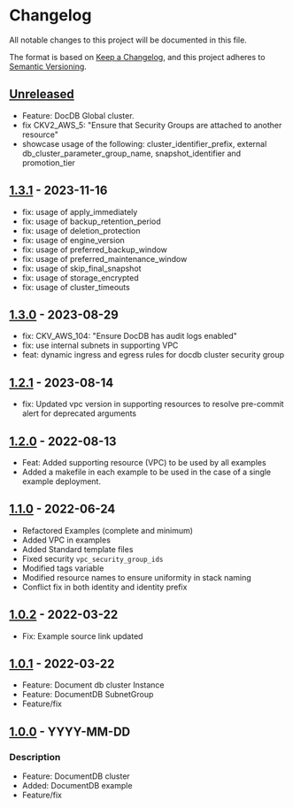 # Changelog
All notable changes to this project will be documented in this file.

The format is based on [Keep a Changelog](https://keepachangelog.com/en/1.0.0/),
and this project adheres to [Semantic Versioning](https://semver.org/spec/v2.0.0.html).


## [Unreleased]
- Feature: DocDB Global cluster.
- fix CKV2_AWS_5: "Ensure that Security Groups are attached to another resource"
- showcase usage of the following: cluster_identifier_prefix, external db_cluster_parameter_group_name, snapshot_identifier and promotion_tier

## [1.3.1] - 2023-11-16
- fix: usage of apply_immediately
- fix: usage of backup_retention_period
- fix: usage of deletion_protection
- fix: usage of engine_version
- fix: usage of preferred_backup_window
- fix: usage of preferred_maintenance_window
- fix: usage of skip_final_snapshot
- fix: usage of storage_encrypted
- fix: usage of cluster_timeouts

## [1.3.0] - 2023-08-29
- fix: CKV_AWS_104: "Ensure DocDB has audit logs enabled"
- fix: use internal subnets in supporting VPC
- feat: dynamic ingress and egress rules for docdb cluster security group

## [1.2.1] - 2023-08-14
- fix: Updated vpc version in supporting resources to resolve pre-commit alert for deprecated arguments

## [1.2.0] - 2022-08-13
- Feat: Added supporting resource (VPC) to be used by all examples
- Added a makefile in each example to be used in the case of a single example deployment.

## [1.1.0] - 2022-06-24
- Refactored Examples (complete and minimum)
- Added VPC in examples
- Added Standard template files
- Fixed security `vpc_security_group_ids`
- Modified tags variable
- Modified resource names to ensure uniformity in stack naming
- Conflict fix in both identity and identity prefix


## [1.0.2] - 2022-03-22
- Fix: Example source link updated

## [1.0.1] - 2022-03-22
- Feature: Document db cluster Instance
- Feature: DocumentDB SubnetGroup
- Feature/fix

## [1.0.0] - YYYY-MM-DD
### Description
- Feature: DocumentDB cluster
- Added: DocumentDB example
- Feature/fix

[Unreleased]: https://github.com/boldlink/terraform-aws-docdb/compare/1.3.1...HEAD

[1.3.1]: https://github.com/boldlink/terraform-aws-docdb/releases/tag/1.3.1
[1.3.0]: https://github.com/boldlink/terraform-aws-docdb/releases/tag/1.3.0
[1.2.1]: https://github.com/boldlink/terraform-aws-docdb/releases/tag/1.2.1
[1.2.0]: https://github.com/boldlink/terraform-aws-docdb/releases/tag/1.2.0
[1.1.0]: https://github.com/boldlink/terraform-aws-docdb/releases/tag/1.1.0
[1.0.2]: https://github.com/boldlink/terraform-aws-docdb/releases/tag/1.0.2
[1.0.1]: https://github.com/boldlink/terraform-aws-docdb/releases/tag/1.0.1
[1.0.0]: https://github.com/boldlink/terraform-aws-docdb/releases/tag/1.0.0
